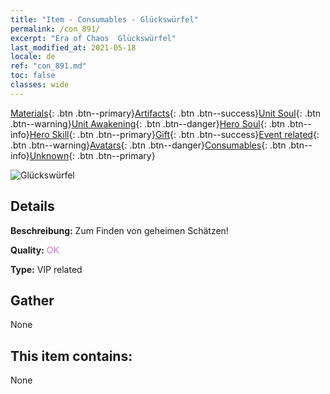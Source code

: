 ```yaml
---
title: "Item - Consumables - Glückswürfel"
permalink: /con_891/
excerpt: "Era of Chaos  Glückswürfel"
last_modified_at: 2021-05-18
locale: de
ref: "con_891.md"
toc: false
classes: wide
---
```

 [Materials](/ItemsDE/){: .btn .btn--primary}[Artifacts](/ItemsDE/Artifacts/){: .btn .btn--success}[Unit Soul](/ItemsDE/UnitSoul/){: .btn .btn--warning}[Unit Awakening](/ItemsDE/UnitAwakening/){: .btn .btn--danger}[Hero Soul](/ItemsDE/HeroSoul/){: .btn .btn--info}[Hero Skill](/ItemsDE/HeroSkill/){: .btn .btn--primary}[Gift](/ItemsDE/Gift/){: .btn .btn--success}[Event related](/ItemsDE/Events/){: .btn .btn--warning}[Avatars](/ItemsDE/Avatars/){: .btn .btn--danger}[Consumables](/ItemsDE/Consumables/){: .btn .btn--info}[Unknown](/ItemsDE/Unknown/){: .btn .btn--primary}

 ![Glückswürfel](/images/t/i_39985.png)

## Details
 **Beschreibung:** Zum Finden von geheimen Schätzen!

 **Quality:** <span style="color: #DA70D6">OK</span>

 **Type:** VIP related

## Gather

  None

## This item contains:

  None

